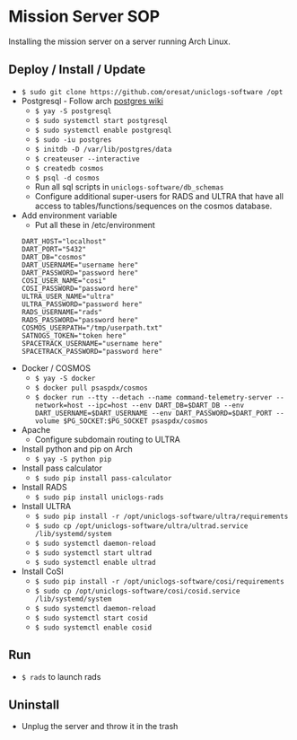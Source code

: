 # Mission Server SOP
Installing the mission server on a server running Arch Linux.

## Deploy / Install / Update
- `$ sudo git clone https://github.com/oresat/uniclogs-software /opt`
- Postgresql - Follow arch [postgres wiki]
    - `$ yay -S postgresql`
    - `$ sudo systemctl start postgresql`
    - `$ sudo systemctl enable postgresql`
    - `$ sudo -iu postgres`
    - `$ initdb -D /var/lib/postgres/data`
    - `$ createuser --interactive`
    - `$ createdb cosmos`
    - `$ psql -d cosmos`
    - Run all sql scripts in `uniclogs-software/db_schemas`
    - Configure additional super-users for RADS and ULTRA that have all access to tables/functions/sequences on the cosmos database.
- Add environment variable
    - Put all these in /etc/environment
    ```
    DART_HOST="localhost"
    DART_PORT="5432"
    DART_DB="cosmos"
    DART_USERNAME="username here"
    DART_PASSWORD="password here"
    COSI_USER_NAME="cosi"
    COSI_PASSWORD="password here"
    ULTRA_USER_NAME="ultra"
    ULTRA_PASSWORD="password here"
    RADS_USERNAME="rads"
    RADS_PASSWORD="password here"
    COSMOS_USERPATH="/tmp/userpath.txt"
    SATNOGS_TOKEN="token here"
    SPACETRACK_USERNAME="username here"
    SPACETRACK_PASSWORD="password here"
    ```
- Docker / COSMOS
    - `$ yay -S docker`
    - `$ docker pull psaspdx/cosmos`
    - `$ docker run --tty --detach --name command-telemetry-server --network=host --ipc=host --env DART_DB=$DART_DB --env DART_USERNAME=$DART_USERNAME --env DART_PASSWORD=$DART_PORT --volume $PG_SOCKET:$PG_SOCKET psaspdx/cosmos`
- Apache
    - Configure subdomain routing to ULTRA
- Install python and pip on Arch
    - `$ yay -S python pip`
- Install pass calculator
    - `$ sudo pip install pass-calculator`
- Install RADS
    - `$ sudo pip install uniclogs-rads`
- Install ULTRA
    - `$ sudo pip install -r /opt/uniclogs-software/ultra/requirements`
    - `$ sudo cp /opt/uniclogs-software/ultra/ultrad.service /lib/systemd/system`
    - `$ sudo systemctl daemon-reload`
    - `$ sudo systemctl start ultrad`
    - `$ sudo systemctl enable ultrad`
- Install CoSI
    - `$ sudo pip install -r /opt/uniclogs-software/cosi/requirements`
    - `$ sudo cp /opt/uniclogs-software/cosi/cosid.service /lib/systemd/system`
    - `$ sudo systemctl daemon-reload`
    - `$ sudo systemctl start cosid`
    - `$ sudo systemctl enable cosid`

## Run
- `$ rads` to launch rads

## Uninstall 
- Unplug the server and throw it in the trash


[postgres wiki]:https://wiki.archlinux.org/index.php/PostgreSQL
